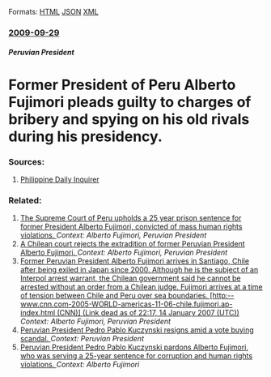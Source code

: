 
Formats: [HTML](/news/2009/09/29/former-president-of-peru-alberto-fujimori-pleads-guilty-to-charges-of-bribery-and-spying-on-his-old-rivals-during-his-presidency.html)  [JSON](/news/2009/09/29/former-president-of-peru-alberto-fujimori-pleads-guilty-to-charges-of-bribery-and-spying-on-his-old-rivals-during-his-presidency.json)  [XML](/news/2009/09/29/former-president-of-peru-alberto-fujimori-pleads-guilty-to-charges-of-bribery-and-spying-on-his-old-rivals-during-his-presidency.xml)  

### [2009-09-29](/news/2009/09/29/index.md)

##### Peruvian President
#  Former President of Peru Alberto Fujimori pleads guilty to charges of bribery and spying on his old rivals during his presidency. 




### Sources:

1. [Philippine Daily Inquirer](http://newsinfo.inquirer.net/breakingnews/world/view/20090929-227447/Perus-Fujimori-admits-to-corruption-charges)

### Related:

1. [The Supreme Court of Peru upholds a 25 year prison sentence for former President Alberto Fujimori, convicted of mass human rights violations. ](/news/2010/01/3/the-supreme-court-of-peru-upholds-a-25-year-prison-sentence-for-former-president-alberto-fujimori-convicted-of-mass-human-rights-violations.md) _Context: Alberto Fujimori, Peruvian President_
2. [ A Chilean court rejects the extradition of former Peruvian President Alberto Fujimori. ](/news/2007/07/11/a-chilean-court-rejects-the-extradition-of-former-peruvian-president-alberto-fujimori.md) _Context: Alberto Fujimori, Peruvian President_
3. [ Former Peruvian President Alberto Fujimori arrives in Santiago, Chile after being exiled in Japan since 2000. Although he is the subject of an Interpol arrest warrant, the Chilean government said he cannot be arrested without an order from a Chilean judge. Fujimori arrives at a time of tension between Chile and Peru over sea boundaries. [http:--www.cnn.com-2005-WORLD-americas-11-06-chile.fujimori.ap-index.html (CNN)] (Link dead as of 22:17, 14 January 2007 (UTC))](/news/2005/11/6/former-peruvian-president-alberto-fujimori-arrives-in-santiago-chile-after-being-exiled-in-japan-since-2000-although-he-is-the-subject-of.md) _Context: Alberto Fujimori, Peruvian President_
4. [Peruvian President Pedro Pablo Kuczynski resigns amid a vote buying scandal. ](/news/2018/03/21/peruvian-president-pedro-pablo-kuczynski-resigns-amid-a-vote-buying-scandal.md) _Context: Peruvian President_
5. [Peruvian President Pedro Pablo Kuczynski pardons Alberto Fujimori, who was serving a 25-year sentence for corruption and human rights violations. ](/news/2017/12/24/peruvian-president-pedro-pablo-kuczynski-pardons-alberto-fujimori-who-was-serving-a-25-year-sentence-for-corruption-and-human-rights-violat.md) _Context: Alberto Fujimori_
